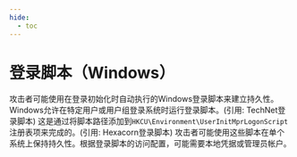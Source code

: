 ```yaml
---
hide:
  - toc
---
```


# 登录脚本（Windows）

攻击者可能使用在登录初始化时自动执行的Windows登录脚本来建立持久性。Windows允许在特定用户或用户组登录系统时运行登录脚本。(引用: TechNet登录脚本) 这是通过将脚本路径添加到<code>HKCU\Environment\UserInitMprLogonScript</code>注册表项来完成的。(引用: Hexacorn登录脚本)  攻击者可能使用这些脚本在单个系统上保持持久性。根据登录脚本的访问配置，可能需要本地凭据或管理员帐户。
